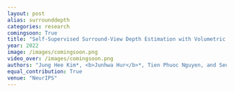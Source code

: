 ```yaml
---
layout: post
alias: surrounddepth
categories: research
comingsoon: True
title: "Self-Supervised Surround-View Depth Estimation with Volumetric Feature Fusion"
year: 2022
image: /images/comingsoon.png
video_over: /images/comingsoon.png
authors: "Jung Hee Kim*, <b>Junhwa Hur</b>*, Tien Phuoc Nguyen, and Seong-Gyun Jeong"
equal_contribution: True
venue: "NeurIPS"
---
```

